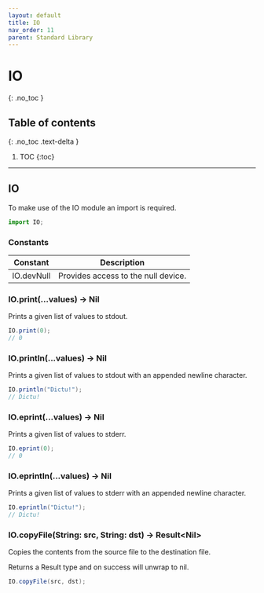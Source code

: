 ```yaml
---
layout: default
title: IO
nav_order: 11
parent: Standard Library
---
```


# IO
{: .no_toc }

## Table of contents
{: .no_toc .text-delta }

1. TOC
{:toc}

---

## IO

To make use of the IO module an import is required.

```js
import IO;
```

### Constants

| Constant   | Description                         |
| ---------- | ----------------------------------- |
| IO.devNull | Provides access to the null device. |

### IO.print(...values) -> Nil

Prints a given list of values to stdout.

```cs
IO.print(0);
// 0
```

### IO.println(...values) -> Nil

Prints a given list of values to stdout with an appended newline character.

```cs
IO.println("Dictu!");
// Dictu!
```

### IO.eprint(...values) -> Nil

Prints a given list of values to stderr.

```cs
IO.eprint(0);
// 0
```

### IO.eprintln(...values) -> Nil

Prints a given list of values to stderr with an appended newline character.

```cs
IO.eprintln("Dictu!");
// Dictu!
```


### IO.copyFile(String: src, String: dst) -> Result\<Nil>

Copies the contents from the source file to the destination file.

Returns a Result type and on success will unwrap to nil.

```cs
IO.copyFile(src, dst);
```
